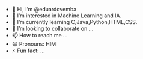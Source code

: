 - 👋 Hi, I’m @eduardovemba
- 👀 I’m interested in Machine Learning and IA.
- 🌱 I’m currently learning C,Java,Python,HTML,CSS.
- 💞️ I’m looking to collaborate on ...
- 📫 How to reach me ...
- 😄 Pronouns: HIM
- ⚡ Fun fact: ...

<!---
eduardovemba/eduardovemba is a ✨ special ✨ repository because its `README.md` (this file) appears on your GitHub profile.
You can click the Preview link to take a look at your changes.
--->
